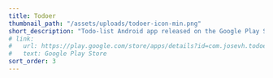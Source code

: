 ```yaml
---
title: Todoer
thumbnail_path: "/assets/uploads/todoer-icon-min.png"
short_description: "Todo-list Android app released on the Google Play Store. A SQLite database driven application that seeks to keep things simple while learning how to develop mobile applications for Android."
# link:
#   url: https://play.google.com/store/apps/details?id=com.josevh.todoer
#   text: Google Play Store
sort_order: 3
---
```

